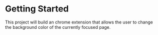 # Getting Started
This project will build an chrome extension that allows the user to change the background color of the currently focused page.
